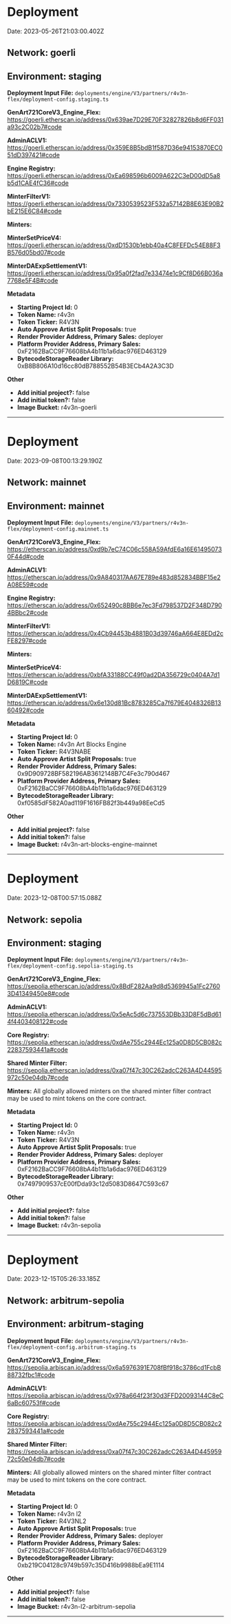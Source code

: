 # Deployment

Date: 2023-05-26T21:03:00.402Z

## **Network:** goerli

## **Environment:** staging

**Deployment Input File:** `deployments/engine/V3/partners/r4v3n-flex/deployment-config.staging.ts`

**GenArt721CoreV3_Engine_Flex:** https://goerli.etherscan.io/address/0x639ae7D29E70F32827826b8d6FF031a93c2C02b7#code

**AdminACLV1:** https://goerli.etherscan.io/address/0x359E8B5bdB1f587D36e94153870EC051dD397421#code

**Engine Registry:** https://goerli.etherscan.io/address/0xEa698596b6009A622C3eD00dD5a8b5d1CAE4fC36#code

**MinterFilterV1:** https://goerli.etherscan.io/address/0x7330539523F532a57142B8E63E90B2bE215E6C84#code

**Minters:**

**MinterSetPriceV4:** https://goerli.etherscan.io/address/0xdD1530b1ebb40a4C8FEFDc54E88F3B576d05bd07#code

**MinterDAExpSettlementV1:** https://goerli.etherscan.io/address/0x95a0f2fad7e33474e1c9Cf8D66B036a7768e5F4B#code

**Metadata**

- **Starting Project Id:** 0
- **Token Name:** r4v3n
- **Token Ticker:** R4V3N
- **Auto Approve Artist Split Proposals:** true
- **Render Provider Address, Primary Sales:** deployer
- **Platform Provider Address, Primary Sales:** 0xF2162BaCC9F76608bA4b11b1a6dac976ED463129
- **BytecodeStorageReader Library:** 0xB8B806A10d16cc80dB788552B54B3ECb4A2A3C3D

**Other**

- **Add initial project?:** false
- **Add initial token?:** false
- **Image Bucket:** r4v3n-goerli

---

# Deployment

Date: 2023-09-08T00:13:29.190Z

## **Network:** mainnet

## **Environment:** mainnet

**Deployment Input File:** `deployments/engine/V3/partners/r4v3n-flex/deployment-config.mainnet.ts`

**GenArt721CoreV3_Engine_Flex:** https://etherscan.io/address/0xd9b7eC74C06c558A59AfdE6a16E614950730F44d#code

**AdminACLV1:** https://etherscan.io/address/0x9A840317AA67E789e483d852834BBF15e2A08E59#code

**Engine Registry:** https://etherscan.io/address/0x652490c8BB6e7ec3Fd798537D2F348D7904BBbc2#code

**MinterFilterV1:** https://etherscan.io/address/0x4Cb94453b4881B03d39746aA664E8EDd2cFE8297#code

**Minters:**

**MinterSetPriceV4:** https://etherscan.io/address/0xbfA33188CC49f0ad2DA356729c0404A7d1D6819C#code

**MinterDAExpSettlementV1:** https://etherscan.io/address/0x6e130d81Bc8783285Ca7f679E4048326B1360492#code

**Metadata**

- **Starting Project Id:** 0
- **Token Name:** r4v3n Art Blocks Engine
- **Token Ticker:** R4V3NABE
- **Auto Approve Artist Split Proposals:** true
- **Render Provider Address, Primary Sales:** 0x9D909728BF582196AB3612148B7C4Fe3c790d467
- **Platform Provider Address, Primary Sales:** 0xF2162BaCC9F76608bA4b11b1a6dac976ED463129
- **BytecodeStorageReader Library:** 0xf0585dF582A0ad119F1616FB82f3b449a98EeCd5

**Other**

- **Add initial project?:** false
- **Add initial token?:** false
- **Image Bucket:** r4v3n-art-blocks-engine-mainnet

---

# Deployment

Date: 2023-12-08T00:57:15.088Z

## **Network:** sepolia

## **Environment:** staging

**Deployment Input File:** `deployments/engine/V3/partners/r4v3n-flex/deployment-config.sepolia-staging.ts`

**GenArt721CoreV3_Engine_Flex:** https://sepolia.etherscan.io/address/0x8BdF282Aa9d8d5369945a1Fc27603D41349450e8#code

**AdminACLV1:** https://sepolia.etherscan.io/address/0x5eAc5d6c737553DBb33D8F5dBd614f4403408122#code

**Core Registry:** https://sepolia.etherscan.io/address/0xdAe755c2944Ec125a0D8D5CB082c22837593441a#code

**Shared Minter Filter:** https://sepolia.etherscan.io/address/0xa07f47c30C262adcC263A4D44595972c50e04db7#code

**Minters:** All globally allowed minters on the shared minter filter contract may be used to mint tokens on the core contract.

**Metadata**

- **Starting Project Id:** 0
- **Token Name:** r4v3n
- **Token Ticker:** R4V3N
- **Auto Approve Artist Split Proposals:** true
- **Render Provider Address, Primary Sales:** deployer
- **Platform Provider Address, Primary Sales:** 0xF2162BaCC9F76608bA4b11b1a6dac976ED463129
- **BytecodeStorageReader Library:** 0x7497909537cE00fDda93c12d5083D8647C593c67

**Other**

- **Add initial project?:** false
- **Add initial token?:** false
- **Image Bucket:** r4v3n-sepolia

---

# Deployment

Date: 2023-12-15T05:26:33.185Z

## **Network:** arbitrum-sepolia

## **Environment:** arbitrum-staging

**Deployment Input File:** `deployments/engine/V3/partners/r4v3n-flex/deployment-config.arbitrum-staging.ts`

**GenArt721CoreV3_Engine_Flex:** https://sepolia.arbiscan.io/address/0x6a5976391E708fBf918c3786cd1FcbB88732fbc1#code

**AdminACLV1:** https://sepolia.arbiscan.io/address/0x978a664f23f30d3FFD20093144C8eC6aBc60753f#code

**Core Registry:** https://sepolia.arbiscan.io/address/0xdAe755c2944Ec125a0D8D5CB082c22837593441a#code

**Shared Minter Filter:** https://sepolia.arbiscan.io/address/0xa07f47c30C262adcC263A4D44595972c50e04db7#code

**Minters:** All globally allowed minters on the shared minter filter contract may be used to mint tokens on the core contract.

**Metadata**

- **Starting Project Id:** 0
- **Token Name:** r4v3n l2
- **Token Ticker:** R4V3NL2
- **Auto Approve Artist Split Proposals:** true
- **Render Provider Address, Primary Sales:** deployer
- **Platform Provider Address, Primary Sales:** 0xF2162BaCC9F76608bA4b11b1a6dac976ED463129
- **BytecodeStorageReader Library:** 0xb219C04128c9749b597c35D416b9988bEa9E1114

**Other**

- **Add initial project?:** false
- **Add initial token?:** false
- **Image Bucket:** r4v3n-l2-arbitrum-sepolia

---
